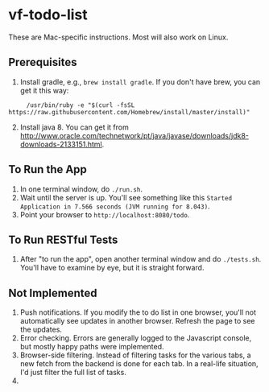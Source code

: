 # vf-todo-list

These are Mac-specific instructions.  Most will also work on Linux.

## Prerequisites

1. Install gradle, e.g., `brew install gradle`.  If you don't have brew, you can get it this way:
```
     /usr/bin/ruby -e "$(curl -fsSL https://raw.githubusercontent.com/Homebrew/install/master/install)"
```

2. Install java 8.  You can get it from http://www.oracle.com/technetwork/pt/java/javase/downloads/jdk8-downloads-2133151.html.

## To Run the App

1. In one terminal window, do `./run.sh`.
2. Wait until the server is up. You'll see something like this `Started Application in 7.566 seconds (JVM running for 8.043)`.
3. Point your browser to `http://localhost:8080/todo`.

## To Run RESTful Tests

1. After "to run the app", open another terminal window and do `./tests.sh`.  You'll have to examine by eye, but it is straight forward.


## Not Implemented

1. Push notifications.  If you modify the to do list in one browser, you'll not automatically see updates in another browser.  Refresh the page to see the updates.
2. Error checking.  Errors are generally logged to the Javascript console, but mostly happy paths were implemented.
3. Browser-side filtering.  Instead of filtering tasks for the various tabs, a new fetch from the backend is done for each tab.  In a real-life situation, I'd just filter the full list of tasks.
4. 